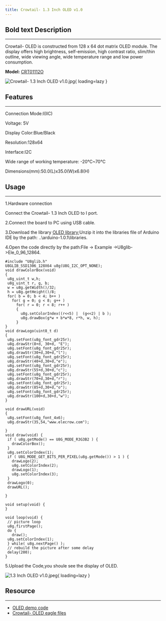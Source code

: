 ```yaml
---
title: Crowtail- 1.3 Inch OLED v1.0
---
```


## **Bold text** Description
------------------------

Crowtail- OLED is constructed from 128 x 64 dot matrix OLED module. The display offers high brightness, self-emission, high contrast ratio, slim/thin outline, wide viewing angle, wide temperature range and low power consumption.

**Model:** [CRT01112O](https://www.elecrow.com/crowtail-1-3-inch-oled.html)

![Crowtail- 1.3 Inch OLED v1.0.jpg](https://wiki.elecrow.com/images/thumb/d/d4/Crowtail-_1.3_Inch_OLED_v1.0.jpg/500px-Crowtail-_1.3_Inch_OLED_v1.0.jpg){ loading=lazy }

## Features
--------

Connection Mode:I(IIC)

Voltage: 5V

Display Color:Blue/Black

Resolution:128x64

Interface:I2C

Wide range of working temperature: -20°C~70°C

Dimensions(mm):50.0(L)x35.0(W)x6.8(H)

## Usage
-----

1.Hardware connection

Connect the Crowtail- 1.3 Inch OLED to I port.

2.Connect the board to PC using USB cable.

3.Download the library [OLED library](../../files/U8glib-zip.md);Unzip it into the libraries file of Arduino IDE by the path: ..\\arduino-1.0.1\\libraries.

4.Open the code directly by the path:File -&gt; Example -&gt;U8glib-&gt;Ele\_0\_96\_12864.

```
#include "U8glib.h"
U8GLIB_SSD1306_128X64 u8g(U8G_I2C_OPT_NONE);	
void drawColorBox(void)
{
 u8g_uint_t w,h;
 u8g_uint_t r, g, b;
 w = u8g.getWidth()/32;
 h = u8g.getHeight()/8;
 for( b = 0; b < 4; b++ )
   for( g = 0; g < 8; g++ )
     for( r = 0; r < 8; r++ )
     {
       u8g.setColorIndex((r<<5) |  (g<<2) | b );
       u8g.drawBox(g*w + b*w*8, r*h, w, h);
     }
}
void drawLogo(uint8_t d)
{
 u8g.setFont(u8g_font_gdr25r);
 u8g.drawStr(8+d, 30+d, "E");
 u8g.setFont(u8g_font_gdr25r);
 u8g.drawStr(30+d,30+d,"l");
 u8g.setFont(u8g_font_gdr25r);
 u8g.drawStr(40+d,30+d,"e"); 
 u8g.setFont(u8g_font_gdr25r);
 u8g.drawStr(55+d,30+d,"c");
 u8g.setFont(u8g_font_gdr25r);
 u8g.drawStr(70+d,30+d,"r");
 u8g.setFont(u8g_font_gdr25r);
 u8g.drawStr(85+d,30+d,"o");
 u8g.setFont(u8g_font_gdr25r);
 u8g.drawStr(100+d,30+d,"w");
}

void drawURL(void)
{
 u8g.setFont(u8g_font_4x6);
 u8g.drawStr(35,54,"www.elecrow.com");

}
void draw(void) {
 if ( u8g.getMode() == U8G_MODE_R3G3B2 ) {
   drawColorBox();
 }
 u8g.setColorIndex(1);
 if ( U8G_MODE_GET_BITS_PER_PIXEL(u8g.getMode()) > 1 ) {
   drawLogo(2);
   u8g.setColorIndex(2);
   drawLogo(1);
   u8g.setColorIndex(3);
 }
 drawLogo(0);
 drawURL();
  
}

void setup(void) {
}

void loop(void) {
 // picture loop
 u8g.firstPage();  
 do {
   draw();
 u8g.setColorIndex(1);
 } while( u8g.nextPage() );  
 // rebuild the picture after some delay
 delay(200);  
}
```

5.Upload the Code,you shoule see the display of OLED.

![1.3 Inch OLED v1.0.jpeg](https://wiki.elecrow.com/images/thumb/7/73/1.3_Inch_OLED_v1.0.jpeg/600px-1.3_Inch_OLED_v1.0.jpeg){ loading=lazy }

## Resource
--------

- [OLED demo code](../../files/U8glib-zip.md)
- [Crowtail- OLED eagle files](../../files/Crowtail-OLED-eagle-files-zip.md)